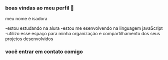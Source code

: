 ### boas vindas ao meu perfil 🖤

meu nome é isadora 

-estou estudando na alura 
-estou me esenvolvendo na linguagem javaScript
-utilizo esse espaço para minha organização e compartilhamento dos seus projetos desenvolvidos 

### você entrar em contato comigo 
